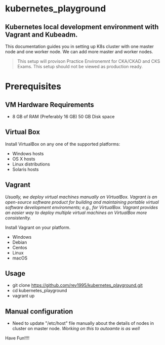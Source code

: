 # kubernetes_playground
## Kubernetes local development environment with Vagrant and Kubeadm.

This documentation guides you in setting up K8s cluster with one master node and one worker node. 
We can add more master and worker nodes.

>This setup will provison Practice Environemnt for CKA/CKAD and CKS Exams.
 This setup should not be viewed as production ready.

# Prerequisites

## VM Hardware Requirements
* 8 GB of RAM (Preferably 16 GB) 50 GB Disk space

## Virtual Box
Install VirtualBox on any one of the supported platforms:
* Windows hosts
* OS X hosts
* Linux distributions
* Solaris hosts

## Vagrant
*Usually, we deploy virtual machines manually on VirtualBox. Vagrant is an open-source software product for building and maintaining portable virtual software development environments; e.g., for VirtualBox. Vagrant provides an easier way to deploy multiple virtual machines on VirtualBox more consistenlty.* 

Install Vagrant on your platform.
* Windows
* Debian
* Centos
* Linux
* macOS

## Usage

* git clone https://github.com/rev1995/kubernetes_playground.git
* cd kubernetes_playground
* vagrant up

## Manual configuration 

* Need to update "/etc/host" file manually about the details of nodes in cluster on master node. *Working on this to autoamte is as well*


Have Fun!!!!


